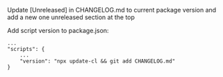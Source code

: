 Update [Unreleased] in CHANGELOG.md to current package version and add a new one unreleased section at the top

Add script version to package.json:
```
...
"scripts": {
    ...
    "version": "npx update-cl && git add CHANGELOG.md"
}
```